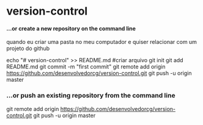 # version-control

####  …or create a new repository on the command line

quando eu criar uma pasta no meu computador e quiser relacionar com um projeto do github

echo "# version-control" >> README.md  #criar arquivo
git init
git add README.md
git commit -m "first commit"
git remote add origin https://github.com/desenvolvedorcg/version-control.git
git push -u origin master

### …or push an existing repository from the command line

git remote add origin https://github.com/desenvolvedorcg/version-control.git
git push -u origin master

